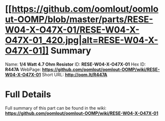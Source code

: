
[[https://github.com/oomlout/oomlout-OOMP/blob/master/parts/RESE-W04-X-O47X-01/RESE-W04-X-O47X-01_420.jpg|alt=RESE-W04-X-O47X-01]] 
Summary
=================

Name: __1/4 Watt 4.7 Ohm Resistor__
ID: __RESE-W04-X-O47X-01__
Hex ID: __R447A__
WebPage: __https://github.com/oomlout/oomlout-OOMP/wiki/RESE-W04-X-O47X-01__
Short URL: __http://oom.lt/R447A__

Full Details
==========================
Full summary of this part can be found in the wiki:   
__https://github.com/oomlout/oomlout-OOMP/wiki/RESE-W04-X-O47X-01__   

